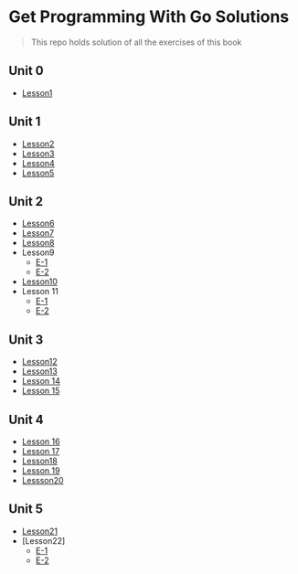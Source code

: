 # Get Programming With Go Solutions
> This repo holds solution of all the exercises of this book

## Unit 0
- [Lesson1](/Unit0/main.go)

## Unit 1
- [Lesson2](/Unit1/Lesson2/main.go)
- [Lesson3](/Unit1/Lesson3/main.go)
- [Lesson4](/Unit1/Lesson4/main.go)
- [Lesson5](/Unit1/Lesson5/main.go)

## Unit 2
- [Lesson6](/Unit2/Lesson6/main.go)
- [Lesson7](/Unit2/Lesson7/main.go)
- [Lesson8](/Unit2/Lesson8/main.go)
- Lesson9 
    - [E-1](Unit2/Lesson9/E1/caesar.go)
    - [E-2](Unit2/Lesson9/E2/international.go)
- [Lesson10](Unit2/Lesson10/main.go)
- Lesson 11
    - [E-1](Unit2/Lesson11/E1/decipher.go)
    - [E-2](Unit2/Lesson11/E2/cipher.go)
## Unit 3
- [Lesson12](Unit3/Lesson12/functions.go)
- [Lesson13](Unit3/Lesson13/methods.go)
- [Lesson 14](Unit3/Lesson14/calibrate.go)
- [Lesson 15](Unit3/Lesson15/tables.go)

## Unit 4
- [Lesson 16](Unit4/Lesson16/chess.go)
- [Lesson 17](Unit4/Lesson17/terraform.go)
- [Lesson18](Unit4/Lesson18/capacity.go)
- [Lesson 19](Unit4/Lesson19/words.go)
- [Lessson20](Uniit4/Lesson20/life.go)

## Unit 5
- [Lesson21](Unit5/Lesson21/landing.go)
- [Lesson22]
    - [E-1](Unit5/Lesson22/E1/landing.go)
    - [E-2](Unit5/Lesson22/E2/distance.go)
